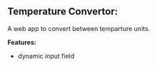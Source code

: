 ## Temperature Convertor:

A web app to convert between temparture units.

__Features:__
- dynamic input field